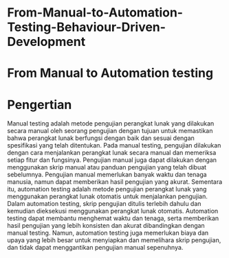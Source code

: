 # From-Manual-to-Automation-Testing-Behaviour-Driven-Development

# From Manual to Automation testing
# Pengertian
Manual testing adalah metode pengujian perangkat lunak yang dilakukan secara manual oleh seorang pengujian dengan tujuan untuk memastikan bahwa perangkat lunak berfungsi dengan baik dan sesuai dengan spesifikasi yang telah ditentukan. Pada manual testing, pengujian dilakukan dengan cara menjalankan perangkat lunak secara manual dan memeriksa setiap fitur dan fungsinya. Pengujian manual juga dapat dilakukan dengan menggunakan skrip manual atau panduan pengujian yang telah dibuat sebelumnya. Pengujian manual memerlukan banyak waktu dan tenaga manusia, namun dapat memberikan hasil pengujian yang akurat.
Sementara itu, automation testing adalah metode pengujian perangkat lunak yang menggunakan perangkat lunak otomatis untuk menjalankan pengujian. Dalam automation testing, skrip pengujian ditulis terlebih dahulu dan kemudian dieksekusi menggunakan perangkat lunak otomatis. Automation testing dapat membantu menghemat waktu dan tenaga, serta memberikan hasil pengujian yang lebih konsisten dan akurat dibandingkan dengan manual testing. Namun, automation testing juga memerlukan biaya dan upaya yang lebih besar untuk menyiapkan dan memelihara skrip pengujian, dan tidak dapat menggantikan pengujian manual sepenuhnya.
